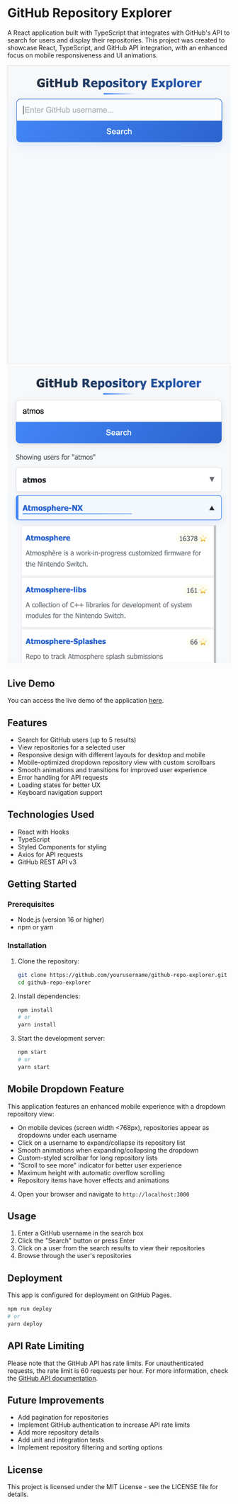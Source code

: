 # GitHub Repository Explorer

A React application built with TypeScript that integrates with GitHub's API to search for users and display their repositories. This project was created to showcase React, TypeScript, and GitHub API integration, with an enhanced focus on mobile responsiveness and UI animations.

![Main page](screenshots/mainpage.png)
![Mobile dropdown](screenshots/dropdown.png)

## Live Demo

You can access the live demo of the application [here](https://pecopero.github.io/github-repo-explorer/).

## Features

- Search for GitHub users (up to 5 results)
- View repositories for a selected user
- Responsive design with different layouts for desktop and mobile
- Mobile-optimized dropdown repository view with custom scrollbars
- Smooth animations and transitions for improved user experience
- Error handling for API requests
- Loading states for better UX
- Keyboard navigation support

## Technologies Used

- React with Hooks
- TypeScript
- Styled Components for styling
- Axios for API requests
- GitHub REST API v3

## Getting Started

### Prerequisites

- Node.js (version 16 or higher)
- npm or yarn

### Installation

1. Clone the repository:
   ```bash
   git clone https://github.com/yourusername/github-repo-explorer.git
   cd github-repo-explorer
   ```

2. Install dependencies:
   ```bash
   npm install
   # or
   yarn install
   ```

3. Start the development server:
   ```bash
   npm start
   # or
   yarn start
   ```

## Mobile Dropdown Feature

This application features an enhanced mobile experience with a dropdown repository view:

- On mobile devices (screen width <768px), repositories appear as dropdowns under each username
- Click on a username to expand/collapse its repository list
- Smooth animations when expanding/collapsing the dropdown
- Custom-styled scrollbar for long repository lists
- "Scroll to see more" indicator for better user experience
- Maximum height with automatic overflow scrolling
- Repository items have hover effects and animations

4. Open your browser and navigate to `http://localhost:3000`

## Usage

1. Enter a GitHub username in the search box
2. Click the "Search" button or press Enter
3. Click on a user from the search results to view their repositories
4. Browse through the user's repositories

## Deployment

This app is configured for deployment on GitHub Pages.

```bash
npm run deploy
# or
yarn deploy
```

## API Rate Limiting

Please note that the GitHub API has rate limits. For unauthenticated requests, the rate limit is 60 requests per hour. For more information, check the [GitHub API documentation](https://docs.github.com/en/rest/overview/resources-in-the-rest-api#rate-limiting).

## Future Improvements

- Add pagination for repositories
- Implement GitHub authentication to increase API rate limits
- Add more repository details
- Add unit and integration tests
- Implement repository filtering and sorting options

## License

This project is licensed under the MIT License - see the LICENSE file for details.
